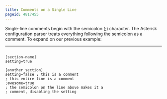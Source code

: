 ```yaml
---
title: Comments on a Single Line
pageid: 4817455
---
```


Single-line comments begin with the semicolon (;) character. The Asterisk configuration parser treats everything following the semicolon as a comment. To expand on our previous example:




---

  
  


```

[section-name]
setting=true

[another_section]
setting=false ; this is a comment
; this entire line is a comment
;awesome=true
; the semicolon on the line above makes it a
; comment, disabling the setting

```



